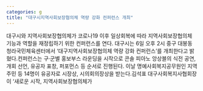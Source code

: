 ```yaml
---
categories: g
title: "대구시지역사회보장협의체 역량 강화 컨퍼런스 개최"
---
```

대구시와 지역사회보장협의체가 코로나19 이후 일상회복에 따라 지역사회보장협의체 기능과 역할을 재정립하기 위한 컨퍼런스를 연다. 대구시는 6일 오후 2시 중구 대봉동 청라국민체육센터에서 ‘대구지역사회보장협의체 역량 강화 컨퍼런스’를 개최한다고 밝혔다.컨퍼런스는 구·군별 홍보부스 라운딩을 시작으로 콘솔 피아노 앙상블의 식전 공연, 개회 선언, 유공자 표창, 퍼포먼스 등 순서로 진행된다. 이날 명예사회복지공무원인 지역 주민 등 14명이 유공자로 시장상, 시의회의장상을 받는다.김석표 대구사회복지사협회장이 ‘새로운 시작, 지역사회보장협의체가